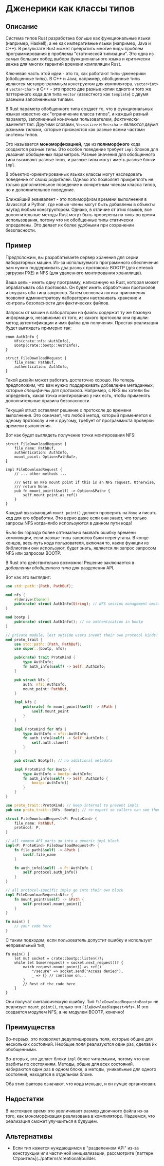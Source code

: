 # Дженерики как классы типов

## Описание

Система типов Rust разработана больше как функциональные языки (например, Haskell), а не как императивные языки (например, Java и C++). В результате Rust может превратить многие виды проблем программирования в проблемы "статической типизации". Это одна из самых больших побед выбора функционального языка и критически важна для многих гарантий времени компиляции Rust.

Ключевая часть этой идеи - это то, как работают типы-дженерики (обобщенные типы). В C++ и Java, например, обобщенные типы являются метапрограммным конструктом для компилятора. `vector<int>` и `vector<char>` в C++ - это просто две разные копии одного и того же паттернного кода для типа `vector` (известного как `template`) с двумя разными заполненными типами.

В Rust параметр обобщенного типа создает то, что в функциональных языках известно как "ограничение класса типов", и каждый разный параметр, заполненный конечным пользователем, _фактически изменяет тип_. Другими словами, `Vec<isize>` и `Vec<char>` _являются двумя разными типами_, которые признаются как разные всеми частями системы типов.

Это называется **мономорфизацией**, где из **полиморфного** кода создаются разные типы. Это особое поведение требует `impl` блоков для указания обобщенных параметров. Разные значения для обобщенного типа вызывают разные типы, и разные типы могут иметь разные блоки `impl`.

В объектно-ориентированных языках классы могут наследовать поведение от своих родителей. Однако это позволяет прикреплять не только дополнительное поведение к конкретным членам класса типов, но и дополнительное поведение.

Ближайший эквивалент - это полиморфизм времени выполнения в Javascript и Python, где новые члены могут быть добавлены в объекты наугад любым конструктором. Однако, в отличие от этих языков, все дополнительные методы Rust могут быть проверены на типы во время использования, потому что их обобщенные типы статически определены. Это делает их более удобными при сохранении безопасности.

## Пример

Предположим, вы разрабатываете сервер хранения для серии лабораторных машин. Из-за используемого программного обеспечения вам нужно поддерживать два разных протокола: BOOTP (для сетевой загрузки PXE) и NFS (для удаленного монтирования хранилища).

Ваша цель - иметь одну программу, написанную на Rust, которая может обрабатывать оба протокола. Он будет иметь обработчики протоколов и слушать оба типа запросов. Затем основная логика приложения позволит администратору лаборатории настраивать хранение и контроль безопасности для фактических файлов.

Запросы от машин в лаборатории на файлы содержат ту же базовую информацию, независимо от того, из какого протокола они пришли: метод аутентификации и имя файла для получения. Простая реализация будет выглядеть примерно так:

```rust,ignore
enum AuthInfo {
    Nfs(crate::nfs::AuthInfo),
    Bootp(crate::bootp::AuthInfo),
}

struct FileDownloadRequest {
    file_name: PathBuf,
    authentication: AuthInfo,
}
```

Такой дизайн может работать достаточно хорошо. Но теперь предположим, что вам нужно поддерживать добавление метаданных, которые _специфичны для протокола_. Например, с NFS вы хотели бы определить, какая точка монтирования у них есть, чтобы применять дополнительные правила безопасности.

Текущий struct оставляет решение о протоколе до времени выполнения. Это означает, что любой метод, который применяется к одному протоколу и не к другому, требует от программиста проверки времени выполнения.

Вот как будет выглядеть получение точки монтирования NFS:

```rust,ignore
struct FileDownloadRequest {
    file_name: PathBuf,
    authentication: AuthInfo,
    mount_point: Option<PathBuf>,
}

impl FileDownloadRequest {
    // ... other methods ...

    /// Gets an NFS mount point if this is an NFS request. Otherwise,
    /// return None.
    pub fn mount_point(&self) -> Option<&Path> {
        self.mount_point.as_ref()
    }
}
```

Каждый вызывающий `mount_point()` должен проверять на `None` и писать код для его обработки. Это верно даже если они знают, что только запросы NFS когда-либо используются в данном пути кода!

Было бы гораздо более оптимально вызвать ошибку времени компиляции, если разные типы запросов были перепутаны. В конце концов, весь путь кода пользователя, включая то, какие функции из библиотеки они используют, будет знать, является ли запрос запросом NFS или запросом BOOTP.

В Rust это действительно возможно! Решение заключается в _добавлении обобщенного типа_ для разделения API.

Вот как это выглядит:

```rust
use std::path::{Path, PathBuf};

mod nfs {
    #[derive(Clone)]
    pub(crate) struct AuthInfo(String); // NFS session management omitted
}

mod bootp {
    pub(crate) struct AuthInfo(); // no authentication in bootp
}

// private module, lest outside users invent their own protocol kinds!
mod proto_trait {
    use std::path::{Path, PathBuf};
    use super::{bootp, nfs};

    pub(crate) trait ProtoKind {
        type AuthInfo;
        fn auth_info(&self) -> Self::AuthInfo;
    }

    pub struct Nfs {
        auth: nfs::AuthInfo,
        mount_point: PathBuf,
    }

    impl Nfs {
        pub(crate) fn mount_point(&self) -> &Path {
            &self.mount_point
        }
    }

    impl ProtoKind for Nfs {
        type AuthInfo = nfs::AuthInfo;
        fn auth_info(&self) -> Self::AuthInfo {
            self.auth.clone()
        }
    }

    pub struct Bootp(); // no additional metadata

    impl ProtoKind for Bootp {
        type AuthInfo = bootp::AuthInfo;
        fn auth_info(&self) -> Self::AuthInfo {
            bootp::AuthInfo()
        }
    }
}

use proto_trait::ProtoKind; // keep internal to prevent impls
pub use proto_trait::{Nfs, Bootp}; // re-export so callers can see them

struct FileDownloadRequest<P: ProtoKind> {
    file_name: PathBuf,
    protocol: P,
}

// all common API parts go into a generic impl block
impl<P: ProtoKind> FileDownloadRequest<P> {
    fn file_path(&self) -> &Path {
        &self.file_name
    }

    fn auth_info(&self) -> P::AuthInfo {
        self.protocol.auth_info()
    }
}

// all protocol-specific impls go into their own block
impl FileDownloadRequest<Nfs> {
    fn mount_point(&self) -> &Path {
        self.protocol.mount_point()
    }
}

fn main() {
    // your code here
}
```

С таким подходом, если пользователь допустит ошибку и использует неправильный тип;

```rust,ignore
fn main() {
    let mut socket = crate::bootp::listen()?;
    while let Some(request) = socket.next_request()? {
        match request.mount_point().as_ref()
            "/secure" => socket.send("Access denied"),
            _ => {} // continue on...
        }
        // Rest of the code here
    }
}
```

Они получат синтаксическую ошибку. Тип `FileDownloadRequest<Bootp>` не реализует `mount_point()`, только тип `FileDownloadRequest<Nfs>`. И это создается модулем NFS, а не модулем BOOTP, конечно!

## Преимущества

Во-первых, это позволяет дедуплицировать поля, которые общие для нескольких состояний. Необщие поля реализуются один раз, сделав их обобщенными.

Во-вторых, это делает блоки `impl` более читаемыми, потому что они разбиты по состояниям. Методы, общие для всех состояний, набираются один раз в одном блоке, а методы, уникальные для одного состояния, находятся в отдельном блоке.

Оба этих фактора означают, что кода меньше, и он лучше организован.

## Недостатки

В настоящее время это увеличивает размер двоичного файла из-за того, как мономорфизация реализована в компиляторе. Надеемся, что реализация сможет улучшиться в будущем.

## Альтернативы

- Если тип кажется нуждающимся в "разделенном API" из-за конструкции или частичной инициализации, рассмотрите [паттерн Строитель](../patterns/creational/builder.
